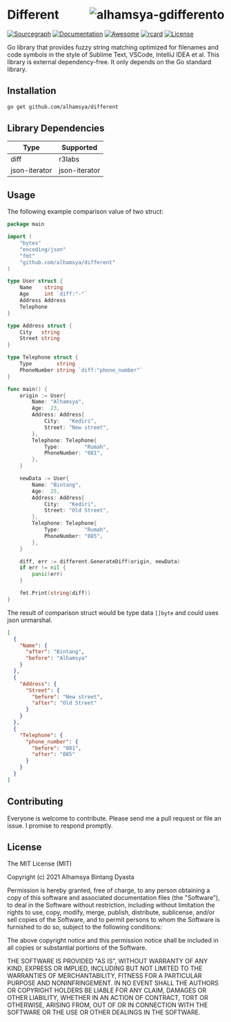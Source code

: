 # <img align="right" src="https://avatars.githubusercontent.com/u/56905970?s=60&v=4" alt="alhamsya-gdifferento" title="alhamsya-different" /> Different

[![Sourcegraph](https://sourcegraph.com/github.com/alhamsya/different/-/badge.svg)](https://sourcegraph.com/github.com/alhamsya/different?badge)
[![Documentation](https://godoc.org/github.com/alhamsya/different?status.svg)](https://godoc.org/github.com/alhamsya/different)
[![Awesome](https://cdn.rawgit.com/alhamsya/different/d7305f38d29fed78fa85652e3a63e154dd8e8829/media/badge.svg)](https://github.com/alhamsya/different)
[![rcard](https://goreportcard.com/badge/github.com/alhamsya/different)](https://goreportcard.com/report/github.com/alhamsya/different)
[![License](http://img.shields.io/badge/license-mit-blue.svg?style=flat-square)](https://raw.githubusercontent.com/alhamsya/different/master/LICENSE)

Go library that provides fuzzy string matching optimized for filenames and code symbols in the style of Sublime Text,
VSCode, IntelliJ IDEA et al. This library is external dependency-free. It only depends on the Go standard library.

## Installation

```bash
go get github.com/alhamsya/different
```

## Library Dependencies

| Type          | Supported     |
| ------------- | ------------- |
| diff          | r3labs        |
| json-iterator | json-iterator |

## Usage

The following example comparison value of two struct:

```go
package main

import (
	"bytes"
	"encoding/json"
	"fmt"
	"github.com/alhamsya/different"
)

type User struct {
	Name    string
	Age     int `diff:"-"`
	Address Address
	Telephone
}

type Address struct {
	City   string
	Street string
}

type Telephone struct {
	Type        string
	PhoneNumber string `diff:"phone_number"`
}

func main() {
	origin := User{
		Name: "Alhamsya",
		Age:  23,
		Address: Address{
			City:   "Kediri",
			Street: "New street",
		},
		Telephone: Telephone{
			Type:        "Rumah",
			PhoneNumber: "081",
		},
	}

	newData := User{
		Name: "Bintang",
		Age:  25,
		Address: Address{
			City:   "Kediri",
			Street: "Old Street",
		},
		Telephone: Telephone{
			Type:        "Rumah",
			PhoneNumber: "085",
		},
	}

	diff, err := different.GenerateDiff(origin, newData)
	if err != nil {
		panic(err)
	}

	fmt.Print(string(diff))
}
```

The result of comparison struct would be type data `[]byte` and could uses json unmarshal.

```json
[
  {
    "Name": {
      "after": "Bintang",
      "before": "Alhamsya"
    }
  },
  {
    "Address": {
      "Street": {
        "before": "New street",
        "after": "Old Street"
      }
    }
  },
  {
    "Telephone": {
      "phone_number": {
        "before": "081",
        "after": "085"
      }
    }
  }
]
```

## Contributing

Everyone is welcome to contribute. Please send me a pull request or file an issue. I promise
to respond promptly.

## License

The MIT License (MIT)

Copyright (c) 2021 Alhamsya Bintang Dyasta

Permission is hereby granted, free of charge, to any person obtaining a copy
of this software and associated documentation files (the "Software"), to deal
in the Software without restriction, including without limitation the rights
to use, copy, modify, merge, publish, distribute, sublicense, and/or sell
copies of the Software, and to permit persons to whom the Software is
furnished to do so, subject to the following conditions:

The above copyright notice and this permission notice shall be included in all
copies or substantial portions of the Software.

THE SOFTWARE IS PROVIDED "AS IS", WITHOUT WARRANTY OF ANY KIND, EXPRESS OR
IMPLIED, INCLUDING BUT NOT LIMITED TO THE WARRANTIES OF MERCHANTABILITY,
FITNESS FOR A PARTICULAR PURPOSE AND NONINFRINGEMENT. IN NO EVENT SHALL THE
AUTHORS OR COPYRIGHT HOLDERS BE LIABLE FOR ANY CLAIM, DAMAGES OR OTHER
LIABILITY, WHETHER IN AN ACTION OF CONTRACT, TORT OR OTHERWISE, ARISING FROM,
OUT OF OR IN CONNECTION WITH THE SOFTWARE OR THE USE OR OTHER DEALINGS IN THE
SOFTWARE.
